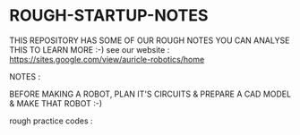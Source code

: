# ROUGH-STARTUP-NOTES
THIS REPOSITORY HAS SOME OF OUR ROUGH NOTES YOU CAN ANALYSE THIS TO LEARN MORE :-)
see our website : https://sites.google.com/view/auricle-robotics/home


NOTES : 

BEFORE MAKING A ROBOT, PLAN IT'S CIRCUITS & PREPARE A CAD MODEL & MAKE THAT ROBOT :-)

rough practice codes : 






